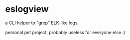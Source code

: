 # eslogview
a CLI helper to "grep" ELK-like logs.


personal pet project, probably useless for everyone else :)


